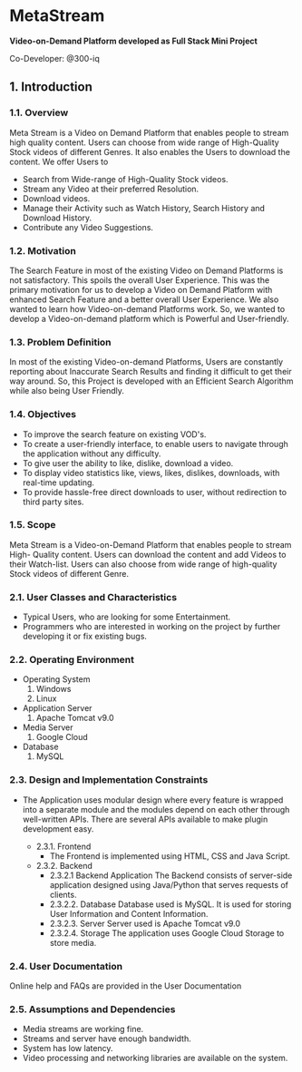 # MetaStream
**Video-on-Demand Platform developed as Full Stack Mini Project**

Co-Developer: @300-iq
## 1. Introduction
### 1.1. Overview
Meta Stream is a Video on Demand Platform that enables people to stream high
quality content. Users can choose from wide range of High-Quality Stock videos of
different Genres. It also enables the Users to download the content.
We offer Users to
* Search from Wide-range of High-Quality Stock videos.
* Stream any Video at their preferred Resolution.
* Download videos.
* Manage their Activity such as Watch History, Search History and Download History.
* Contribute any Video Suggestions.
### 1.2. Motivation
The Search Feature in most of the existing Video on Demand Platforms is not
satisfactory. This spoils the overall User Experience. This was the primary motivation
for us to develop a Video on Demand Platform with enhanced Search Feature and a better
overall User Experience. We also wanted to learn how Video-on-demand Platforms
work. So, we wanted to develop a Video-on-demand platform which is Powerful and
User-friendly.
### 1.3. Problem Definition
In most of the existing Video-on-demand Platforms, Users are constantly reporting
about Inaccurate Search Results and finding it difficult to get their way around. So, this
Project is developed with an Efficient Search Algorithm while also being User Friendly.
### 1.4. Objectives
* To improve the search feature on existing VOD's.
* To create a user-friendly interface, to enable users to navigate through the application without any difficulty.
* To give user the ability to like, dislike, download a video.
* To display video statistics like, views, likes, dislikes, downloads, with real-time updating.
* To provide hassle-free direct downloads to user, without redirection to third party sites.
### 1.5. Scope
Meta Stream is a Video-on-Demand Platform that enables people to stream High-
Quality content. Users can download the content and add Videos to their Watch-list.
Users can also choose from wide range of high-quality Stock videos of different Genre.

### 2.1. User Classes and Characteristics
* Typical Users, who are looking for some Entertainment.
* Programmers who are interested in working on the project by further developing it or fix existing bugs.
### 2.2. Operating Environment
* Operating System
    1. Windows
    2. Linux
* Application Server
    1. Apache Tomcat v9.0
* Media Server
    1. Google Cloud
* Database
    1. MySQL

### 2.3. Design and Implementation Constraints
- The Application uses modular design where every feature is wrapped into a separate
module and the modules depend on each other through well-written APIs. There are several
APIs available to make plugin development easy.

    - 2.3.1. Frontend
        - The Frontend is implemented using HTML, CSS and Java Script.
    - 2.3.2. Backend
        - 2.3.2.1 Backend Application
            The Backend consists of server-side application designed using Java/Python that serves requests of clients.
        - 2.3.2.2. Database
            Database used is MySQL. It is used for storing User Information and Content Information.
        - 2.3.2.3. Server
            Server used is Apache Tomcat v9.0
        - 2.3.2.4. Storage
            The application uses Google Cloud Storage to store media.
### 2.4. User Documentation
Online help and FAQs are provided in the User Documentation
### 2.5. Assumptions and Dependencies
* Media streams are working fine.
* Streams and server have enough bandwidth.
* System has low latency.
* Video processing and networking libraries are available on the system.